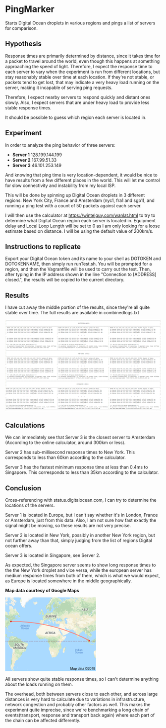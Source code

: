 # PingMarker
Starts Digital Ocean droplets in various regions and pings a list of servers for comparison.

## Hypothesis
Response times are primarily determined by distance, since it takes time for a packet to travel around the world, even though this happens at something approaching the speed of light. Therefore, I expect the response time to each server to vary when the experiment is run from different locations, but stay reasonably stable over time at each location.
If they're not stable, or packets tend to get lost, that may indicate a very heavy load running on the server, making it incapable of serving ping requests.

Therefore, I expect nearby servers to respond quickly and distant ones slowly. Also, I expect servers that are under heavy load to provide less stable response times.

It should be possible to guess which region each server is located in.


## Experiment
In order to analyze the ping behavior of three servers:

* **Server 1** 128.199.144.199
* **Server 2** 167.99.51.33
* **Server 3** 46.101.253.149

And knowing that ping time is very location-dependent, it would be nice 
to have results from a few different places in the world. This will let 
me control for slow connectivity and instability from my local ISP.

This will be done by spinning up Digital Ocean droplets in 3 different regions: New York City, France and Amsterdam (nyc1, fra1 and sgp1), and running a ping test with a count of 50 packets against each server.

I will then use the calculator at https://wintelguy.com/wanlat.html to try to determine what Digital Ocean region each server is located in. Equipment delay and Local Loop Length will be set to 0 as I am only looking for a loose estimate based on distance. I will be using the default value of 200km/s.

## Instructions to replicate
Export your Digital Ocean token and its name to your shell as DOTOKEN and DOTOKENNAME, then simply run runTest.sh. You will be prompted for a region, and then the Vagrantfile will be used to carry out the test. Then, after typing in the IP address shown in the line "Connection to [ADDRESS] closed.", the results will be copied to the current directory.

## Results 
I have cut away the middle portion of the results, since they're all quite stable over time. The full results are available in combinedlogs.txt

![Figure 1](https://raw.githubusercontent.com/huldumadurin/PingMarker/master/LogsExcerpt.PNG "Ping result table abbr.")

## Calculations
We can immediately see that Server 3 is the closest server to Amsterdam (According to the online calculator, around 300km or less). 

Server 2 has sub-millisecond response times to New York. This corresponds to less than 60km according to the calculator.

Server 3 has the fastest minimum response time at less than 0.4ms to Singapore. This corresponds to less than 35km according to the calculator.

## Conclusion
Cross-referencing with status.digitalocean.com, I can try to determine the locations of the servers. 

Server 1 is located in Europe, but I can't say whether it's in London, France or Amsterdam, just from this data. Also, I am not sure how fast exactly the signal might be moving, so these results are not very precise.

Server 2 is located in New York, possibly in another New York region, but not further away than that, simply judging from the list of regions Digital ocean offers.

Server 3 is located in Singapore, see Server 2.

As expected, the Singapore server seems to show long response times to the the New York droplet and vice versa, while the european server has medium response times from both of them, which is what we would expect, as Europe is located somewhere in the middle geographically.

__Map data courtesy of Google Maps__

![Figure 2](https://raw.githubusercontent.com/huldumadurin/PingMarker/master/GoogleMapsDistanceNYSGP.PNG "Google Maps showing distance from New York to Singapore")

All servers show quite stable response times, so I can't determine anything about the loads running on them.

The overhead, both between servers close to each other, and across large distances is very hard to calculate due to variations in infrastructure, network congestion and probably other factors as well. This makes the experiment quite imprecise, since we're benchmarking a long chain of events(transport, response and transport back again) where each part of the chain can be affected differently.